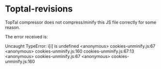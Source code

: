 # Toptal-revisions

TopTal compressor does not compress/minify this JS file correctly for some reason.

The error received is:

Uncaught TypeError: i[i] is undefined
    &lt;anonymous&gt; cookies-unminify.js:67
    &lt;anonymous&gt; cookies-unminify.js:160
cookies-unminify.js:67:13
    &lt;anonymous&gt; cookies-unminify.js:67
    &lt;anonymous&gt; cookies-unminify.js:160
